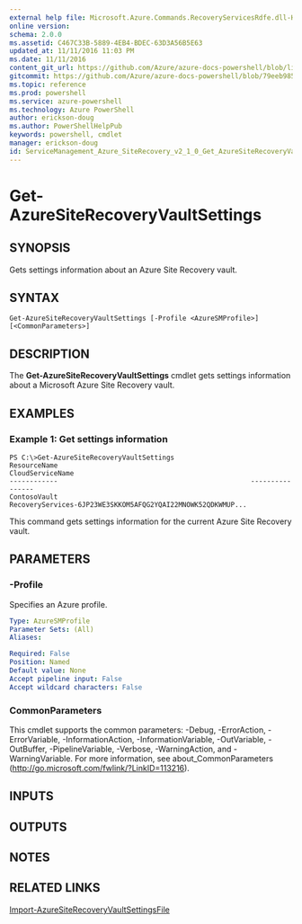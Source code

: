 ```yaml
---
external help file: Microsoft.Azure.Commands.RecoveryServicesRdfe.dll-Help.xml
online version: 
schema: 2.0.0
ms.assetid: C467C33B-5889-4EB4-BDEC-63D3A56B5E63
updated_at: 11/11/2016 11:03 PM
ms.date: 11/11/2016
content_git_url: https://github.com/Azure/azure-docs-powershell/blob/live/azureps-cmdlets-docs/ServiceManagement/Azure.SiteRecovery/v2.1.0/Get-AzureSiteRecoveryVaultSettings.md
gitcommit: https://github.com/Azure/azure-docs-powershell/blob/79eeb985ea480979357fb4695832a0c3d29a48bf/azureps-cmdlets-docs/ServiceManagement/Azure.SiteRecovery/v2.1.0/Get-AzureSiteRecoveryVaultSettings.md
ms.topic: reference
ms.prod: powershell
ms.service: azure-powershell
ms.technology: Azure PowerShell
author: erickson-doug
ms.author: PowerShellHelpPub
keywords: powershell, cmdlet
manager: erickson-doug
id: ServiceManagement_Azure_SiteRecovery_v2_1_0_Get_AzureSiteRecoveryVaultSettings_md
---
```


# Get-AzureSiteRecoveryVaultSettings

## SYNOPSIS
Gets settings information about an Azure Site Recovery vault.

## SYNTAX

```
Get-AzureSiteRecoveryVaultSettings [-Profile <AzureSMProfile>] [<CommonParameters>]
```

## DESCRIPTION
The **Get-AzureSiteRecoveryVaultSettings** cmdlet gets settings information about a Microsoft Azure Site Recovery vault.

## EXAMPLES

### Example 1: Get settings information
```
PS C:\>Get-AzureSiteRecoveryVaultSettings
ResourceName                                                CloudServiceName
------------                                                ----------------
ContosoVault                                                RecoveryServices-6JP23WE3SKKOM5AFQG2YQAI22MNOWK52QDKWMUP...
```

This command gets settings information for the current Azure Site Recovery vault.

## PARAMETERS

### -Profile
Specifies an Azure profile.

```yaml
Type: AzureSMProfile
Parameter Sets: (All)
Aliases: 

Required: False
Position: Named
Default value: None
Accept pipeline input: False
Accept wildcard characters: False
```

### CommonParameters
This cmdlet supports the common parameters: -Debug, -ErrorAction, -ErrorVariable, -InformationAction, -InformationVariable, -OutVariable, -OutBuffer, -PipelineVariable, -Verbose, -WarningAction, and -WarningVariable. For more information, see about_CommonParameters (http://go.microsoft.com/fwlink/?LinkID=113216).

## INPUTS

## OUTPUTS

## NOTES

## RELATED LINKS

[Import-AzureSiteRecoveryVaultSettingsFile](xref:ServiceManagement/Azure.SiteRecovery/v2.1.0/Import-AzureSiteRecoveryVaultSettingsFile.md)


